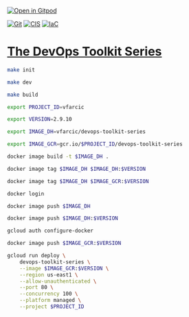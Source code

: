 [![Open in Gitpod](https://gitpod.io/button/open-in-gitpod.svg)](https://gitpod.io/#https://github.com/vfarcic/devops-toolkit)

[![Git](https://app.soluble.cloud/api/v1/public/badges/ad82014b-210c-430d-95bf-49e26805c108.svg?orgId=561911742905)](https://app.soluble.cloud/repos/details/github.com/mollypi/devops-toolkit?orgId=561911742905)  [![CIS](https://app.soluble.cloud/api/v1/public/badges/9319d542-eb3b-4b4f-a246-85bd63e4a07e.svg?orgId=561911742905)](https://app.soluble.cloud/repos/details/github.com/mollypi/devops-toolkit?orgId=561911742905)  [![IaC](https://app.soluble.cloud/api/v1/public/badges/bdbe3424-975d-466d-91f9-fabb0754e784.svg?orgId=561911742905)](https://app.soluble.cloud/repos/details/github.com/mollypi/devops-toolkit?orgId=561911742905)  

# [The DevOps Toolkit Series](http://www.devopstoolkitseries.com)

```bash
make init

make dev

make build

export PROJECT_ID=vfarcic

export VERSION=2.9.10

export IMAGE_DH=vfarcic/devops-toolkit-series

export IMAGE_GCR=gcr.io/$PROJECT_ID/devops-toolkit-series

docker image build -t $IMAGE_DH .

docker image tag $IMAGE_DH $IMAGE_DH:$VERSION

docker image tag $IMAGE_DH $IMAGE_GCR:$VERSION

docker login

docker image push $IMAGE_DH

docker image push $IMAGE_DH:$VERSION

gcloud auth configure-docker

docker image push $IMAGE_GCR:$VERSION

gcloud run deploy \
    devops-toolkit-series \
    --image $IMAGE_GCR:$VERSION \
    --region us-east1 \
    --allow-unauthenticated \
    --port 80 \
    --concurrency 100 \
    --platform managed \
    --project $PROJECT_ID
```

